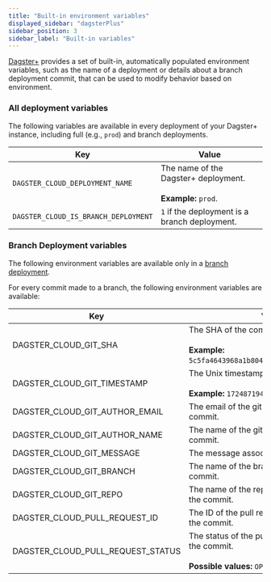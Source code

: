 ```yaml
---
title: "Built-in environment variables"
displayed_sidebar: "dagsterPlus"
sidebar_position: 3
sidebar_label: "Built-in variables"
---
```



[Dagster+](/dagster-plus) provides a set of built-in, automatically populated environment variables, such as the name of a deployment or details about a branch deployment commit, that can be used to modify behavior based on environment.

### All deployment variables

The following variables are available in every deployment of your Dagster+ instance, including full (e.g., `prod`) and branch deployments.

| Key | Value |
|---|---|
| `DAGSTER_CLOUD_DEPLOYMENT_NAME` | The name of the Dagster+ deployment. <br/><br/>  **Example:** `prod`. |
| `DAGSTER_CLOUD_IS_BRANCH_DEPLOYMENT` | `1` if the deployment is a branch deployment. |


### Branch Deployment variables

The following environment variables are available only in a [branch deployment](/dagster-plus/managing-deployments/branch-deployments).

For every commit made to a branch, the following environment variables are available:

| Key | Value |
|---|---|
| DAGSTER_CLOUD_GIT_SHA | The SHA of the commit. <br/><br/> **Example:** `5c5fa4643968a1b8043b58c159fb0600af8a35b2`. |
| DAGSTER_CLOUD_GIT_TIMESTAMP | The Unix timestamp the commit occurred. <br/><br/> **Example:** `1724871941` |
| DAGSTER_CLOUD_GIT_AUTHOR_EMAIL | The email of the git user who authored the commit. |
| DAGSTER_CLOUD_GIT_AUTHOR_NAME | The name of the git user who authored the commit. |
| DAGSTER_CLOUD_GIT_MESSAGE | The message associated with the commit. |
| DAGSTER_CLOUD_GIT_BRANCH | The name of the branch associated with the commit. |
| DAGSTER_CLOUD_GIT_REPO | The name of the repository associated with the commit. |
| DAGSTER_CLOUD_PULL_REQUEST_ID | The ID of the pull request associated with the commit. |
| DAGSTER_CLOUD_PULL_REQUEST_STATUS | The status of the pull request at the time of the commit. <br/><br/> **Possible values:** `OPEN`, `CLOSED`, and `MERGED`. |
